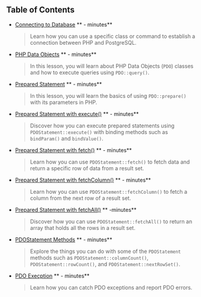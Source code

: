 ## Table of Contents

* [Connecting to Database](content/ContectingToDatabase/ConnectingToDatabase.q.md) ** - minutes**
    > Learn how you can use a specific class or command to establish a connection between PHP and PostgreSQL.

* [PHP Data Objects](content/PDOClasses/PDOClasses.q.md) ** - minutes**
    > In this lesson, you will learn about PHP Data Objects (`PDO`) classes and how to execute queries using `PDO::query()`.

* [Prepared Statement](content/PreparedStatement/PreparedStatement.q.md) ** - minutes**
    > In this lesson, you will learn the basics of using `PDO::prepare()` with its parameters in PHP.

* [Prepared Statement with execute()](content/UsingExecute/UsingExecute.q.md) ** - minutes**
    > Discover how you can execute prepared statements using `PDOStatement::execute()` with binding methods such as `bindParam()` and `bindValue()`.

* [Prepared Statement with fetch()](content/UsingFetch/UsingFetch.q.md) ** - minutes**
    > Learn how you can use `PDOStatement::fetch()` to fetch data and return a specific row of data from a result set.

* [Prepared Statement with fetchColumn()](content/UsingFetchColumn/UsingFetchColumn.q.md) ** - minutes**
    > Learn how you can use `PDOStatement::fetchColumn()` to fetch a column from the next row of a result set.

* [Prepared Statement with fetchAll()](content/UsingFetchAll/UsingFetchAll.q.md) ** -minutes**
    > Discover how you can use `PDOStatement::fetchAll()` to return an array that holds all the rows in a result set.

* [PDOStatement Methods](content/PDOStatementMethods/PDOStatementMethods.q.md) ** - minutes**
    > Explore the things you can do with some of the `PDOStatement` methods such as `PDOStatement::columnCount()`, `PDOStatement::rowCount()`, and `PDOStatement::nextRowSet()`.

* [PDO Execption](content/PDOException/PDOException.q.md) ** - minutes**
    > Learn how you can catch PDO exceptions and report PDO errors.